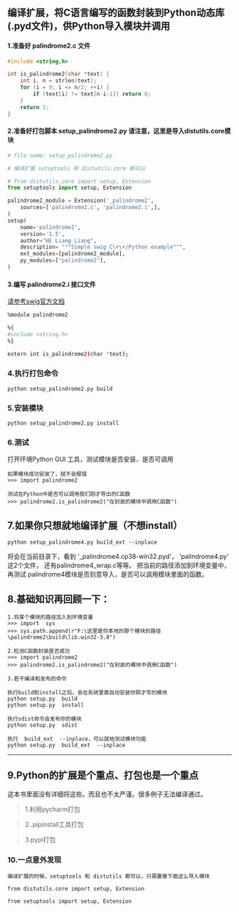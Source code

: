 ## 编译扩展，将C语言编写的函数封装到Python动态库(.pyd文件)，供Python导入模块并调用

#### 1.准备好 palindrome2.c 文件

```c
#include <string.h>

int is_palindrome2(char *text) {
    int i, n = strlen(text);
    for (i = 0; i <= n/2; ++i) {
        if (text[i] != text[n-i-1]) return 0;
    }
    return 1;
}

```

#### 2.准备好打包脚本 setup_palindrome2.py 请注意，这里是导入distutils.core模块

```python
# file name: setup_palindrome2.py

# 编译扩展 setuptools 和 distutils.core 都可以

# from distutils.core import setup, Extension
from setuptools import setup, Extension

palindrome2_module = Extension('_palindrome2',
    sources=['palindrome2.c', 'palindrome2.i',],
)
setup(
    name='palindrome2',
    version='1.5',
    author="HE Liang Liang",
    description= """Simple swig C\+\+/Python example""",
    ext_modules=[palindrome2_module],
    py_modules=["palindrome2"],
)
```

#### 3.编写 palindrome2.i 接口文件

[请参考swig官方文档](http://www.swig.org/Doc4.0/SWIGDocumentation.html#SWIG_nn9)

```bash
%module palindrome2

%{
#include <string.h>
%}

extern int is_palindrome2(char *text);
```


### 4.执行打包命令 

```linux
python setup_palindrome2.py build
```

### 5.安装模块 

```linux
python setup_palindrome2.py install
```

### 6.测试 

打开环境Python GUI 工具，测试模块是否安装、是否可调用

```
如果模块成功安装了，就不会报错
>>> import palindrome2

测试在Python中是否可以调用我们刚才导出的C函数
>>> palindrome2.is_palindrome2("在封装的模块中调用C函数")
```


## 7.如果你只想就地编译扩展（不想install）

```linux
python setup_palindrome4.py build_ext --inplace
```

将会在当前目录下，看到 '_palindrome4.cp38-win32.pyd'， 'palindrome4.py' 这2个文件，
还有palindrome4_wrap.c等等。
把当前的路径添加到环境变量中，
再测试 palindrome4模块是否刻意导入，是否可以调用模块里面的函数。


## 8.基础知识再回顾一下：

```
1.将某个模块的路径加入到环境变量
>>> import  sys 
>>> sys.path.append(r"F:\这里是你本地的那个模块的路径\palindrome2\build\lib.win32-3.8")

2.检测C函数封装是否成功
>>> import palindrome2
>>> palindrome2.is_palindrome2("在封装的模块中调用C函数")

3.若干编译和发布的命令 

执行build和install之后，会在系统里面自动安装你刚才写的模块
python setup.py  build
python setup.py  install

执行sdist命令会发布你的模块
python setup.py  sdist

执行  build_ext  --inplace，可以就地测试模块功能
python setup.py  build_ext  --inplace
```


----------------------------------------------------------------------

## 9.Python的扩展是个重点、打包也是一个重点

这本书里面没有详细将这些。而且也不太严谨。很多例子无法编译通过。

> 1.利用pycharm打包

> 2..pipinstall工具打包

> 3.pypi打包

### 10.一点意外发现
```
编译扩展的时候，setuptools 和 distutils 都可以，只需要像下面这么导入模块

from distutils.core import setup, Extension

from setuptools import setup, Extension

```


